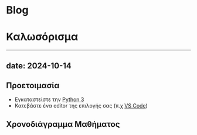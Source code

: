 # Blog

# Καλωσόρισμα
---
date: 2024-10-14
---

<!-- TODO Logo IEEE SB UNIWA-->
<!-- more -->
<!-- ![Uniwa logo](images/uniwa-logo.png){width="200",align="right"} -->
<!-- TODO 2-3 λόγια για το μάθημα, και την λειτουργία του εργαστηρίου -->

## Προετοιμασία

- Εγκαταστείστε την [Python 3](https://www.python.org/ftp/python/3.10.6/python-3.10.6-amd64.exe)
- Κατεβάστε ένα editor της επιλογής σας (π.χ [VS Code](https://code.visualstudio.com/))

## Χρονοδιάγραμμα Μαθήματος

<!-- TODO Table with Weeks, subjects -->

